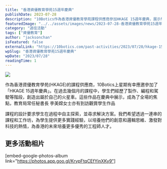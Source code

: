 ```yaml
---
title: "香港資優教育學苑15週年慶典"
publishDate: 2023-07-28
description: "10Botics作為香港資優教育學苑課程供應商參加HKAGE 15週年慶典，展示學生製作的火星車作品，培養學生創意邏輯思維和科技熱情，為香港培養優秀工程師人才。"
featuredImage: "../../assets/images/news/2023-07-28-香港資優教育學苑15週年慶典/image1.jpg"
category: "過往活動"
tags: ["資優教育"]
author: "jacksonchan"
isFeatured: false
externalLink: "https://10botics.com/past-activities/2023/07/28/hkage-15th-anniversary/"
wpSlug: "香港資優教育學苑15週年慶典"
wpDate: "2023/07/28"
readingTime: 1
---
```


![](https://staging.10botics.com/wp-content/uploads/2023/08/364117147_703058138505162_5723984231227396097_n-1024x768.jpg)

作為香港資優教育學苑(HKAGE)的課程供應商，10Botics上星期有幸應邀參加了「HKAGE 15週年慶典」。在過去幾個月的課程中，學生們經歷了製作、編程和駕駛等階段，創造出屬於自己的火星車。這些作品在慶典中展示，成為了全場的焦點，教育局常任秘書長 李美嫦女士亦有到訪觀賞學生作品

課程的設計要求學生在過程中自主探索，並尋求解決方案。我們希望透過一連串的課程和工作坊，為學生提供更多實踐經驗，以培養他們的創意和邏輯思維、激發對科技的熱情，為香港的未來培養更多優秀的工程師人才。

## 更多活動相片

[embed-google-photos-album link="https://photos.app.goo.gl/KrvpFtqCEfYinXKy9"]
